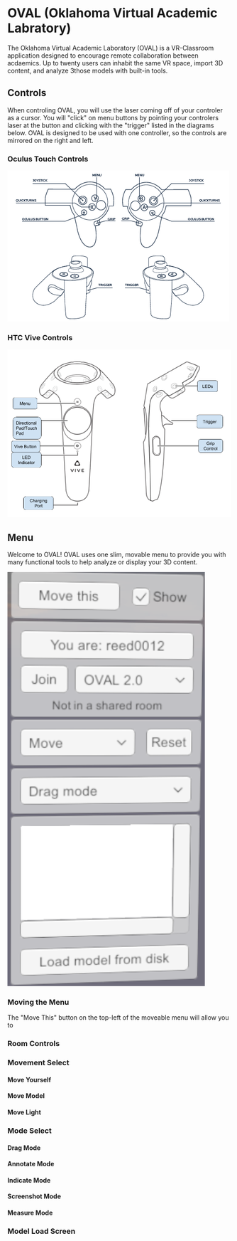 # OVAL (Oklahoma Virtual Academic Labratory)
The Oklahoma Virtual Academic Laboratory (OVAL) is a VR-Classroom application designed to encourage remote collaboration between acdaemics. Up to twenty users can inhabit the same VR space, import 3D content, and analyze 3those models with built-in tools.

## Controls
When controling OVAL, you will use the laser coming off of your controler as a cursor. You will "click" on menu buttons by pointing your controlers laser at the button and clicking with the "trigger" listed in the diagrams below. OVAL is designed to be used with one controller, so the controls are mirrored on the right and left.  

### Oculus Touch Controls
![Oculus Touch Controller Diagram](oculuscontrollers.png)
### HTC Vive Controls
![HTC Vive Controller Diagram](vivecontroller.png)

## Menu
Welcome to OVAL! OVAL uses one slim, movable menu to provide you with many functional tools to help analyze or display your 3D content. 

![OVAL Menu](Menu.png)

### Moving the Menu
The "Move This" button on the top-left of the moveable menu will allow you to 
### Room Controls

### Movement Select
#### Move Yourself
#### Move Model
#### Move Light

### Mode Select
#### Drag Mode
#### Annotate Mode
#### Indicate Mode
#### Screenshot Mode
#### Measure Mode

### Model Load Screen


